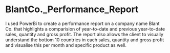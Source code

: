 # BlantCo._Performance_Report

I used PowerBi to create a performance report on a company name Blant Co. that highlights a comparision of year-to-date and previous year-to-date sales, quantity and gross profit. The report also allows the client to visually understand the bottom 10 countries in each sales, quantity and gross profit and visualise this per month and specific product as well. 
